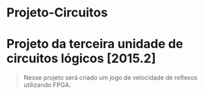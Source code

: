 # Projeto-Circuitos
Projeto da terceira unidade de circuitos lógicos [2015.2]
===

> Nesse projeto será criado um jogo de velocidade de reflexos utilizando FPGA.
